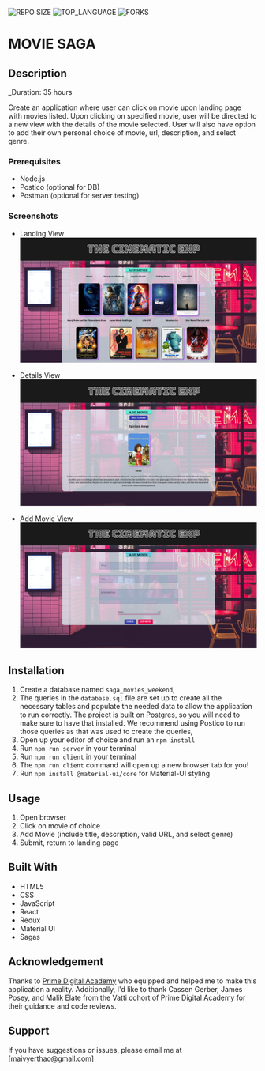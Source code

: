 ![REPO SIZE](https://img.shields.io/github/repo-size/yyerthao/movie-sagas.svg?style=flat-square)
![TOP_LANGUAGE](https://img.shields.io/github/languages/top/yyerthao/movie-sagas.svg?style=flat-square)
![FORKS](https://img.shields.io/github/forks/yyerthao/movie-sagas.svg?style=social)

# MOVIE SAGA

## Description

_Duration: 35 hours

Create an application where user can click on movie upon landing page with movies listed. Upon clicking on specified movie, user will be directed to a new view with the details of the movie selected. User will also have option to add their own personal choice of movie, url, description, and select genre.  


### Prerequisites
* Node.js
* Postico (optional for DB)
* Postman (optional for server testing)


### Screenshots

* Landing View
![Landing Page](landingpage.png)

* Details View
![Details View](DetailsView.png)

* Add Movie View
![Add Movie View](AddMovieView.png)




## Installation

1. Create a database named `saga_movies_weekend`,
2. The queries in the `database.sql` file are set up to create all the necessary tables and populate the needed data to allow the application to run correctly. The project is built on [Postgres](https://www.postgresql.org/download/), so you will need to make sure to have that installed. We recommend using Postico to run those queries as that was used to create the queries, 
3. Open up your editor of choice and run an `npm install`
4. Run `npm run server` in your terminal
5. Run `npm run client` in your terminal
6. The `npm run client` command will open up a new browser tab for you!
7. Run `npm install @material-ui/core` for Material-UI styling


## Usage

1. Open browser
2. Click on movie of choice
3. Add Movie 
    (include title, 
                description, 
                    valid URL, 
                        and select genre)
4. Submit, return to landing page

## Built With

* HTML5
* CSS
* JavaScript
* React
* Redux
* Material UI
* Sagas


## Acknowledgement
Thanks to [Prime Digital Academy](www.primeacademy.io) who equipped and helped me to make this application a reality. Additionally, I'd like to thank Cassen Gerber, James Posey, and Malik Elate from the Vatti cohort of Prime Digital Academy for their guidance and code reviews.

## Support
If you have suggestions or issues, please email me at [maivyerthao@gmail.com] 